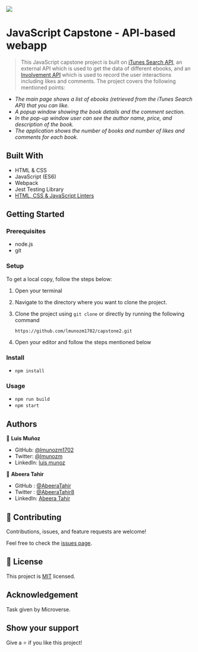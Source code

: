 ![](https://img.shields.io/badge/Microverse-blueviolet)

# JavaScript Capstone - API-based webapp

> This JavaScript capstone project is built on [iTunes Search API](https://performance-partners.apple.com/search-api), an external API which is used to get the data of different ebooks, and an [Involvement API](https://www.notion.so/Involvement-API-869e60b5ad104603aa6db59e08150270) which is used to record the user interactions including likes and comments. The project covers the following mentioned points:

- _The main page shows a list of ebooks (retrieved from the iTunes Search API) that you can like._
- _A popup window showing the book details and the comment section._
- _In the pop-up window user can see the author name, price, and description of the book._
- _The application shows the number of books and number of likes and comments for each book._

## Built With

- HTML & CSS
- JavaScript (ES6)
- Webpack
- Jest Testing Library
- [HTML, CSS & JavaScript Linters](https://github.com/microverseinc/linters-config/tree/master/html-css-js)


## Getting Started

### Prerequisites

- node.js
- git

### Setup

To get a local copy, follow the steps below:

1. Open your terminal
2. Navigate to the directory where you want to clone the project.
3. Clone the project using `git clone` or directly by running the following command

   `https://github.com/lmunozm1702/capstone2.git`

4. Open your editor and follow the steps mentioned below

### Install

- `npm install`

### Usage

- `npm run build`
- `npm start`

## Authors

👤 **Luis Muñoz**

- GitHub: [@lmunozm1702](https://github.com/lmunozm1702)
- Twitter: [@lmunozm](https://twitter.com/lmunozm)
- LinkedIn: [luis munoz](https://www.linkedin.com/in/luis-munoz-manriquez/)

👤 **Abeera Tahir**

- GitHub : [@AbeeraTahir](https://github.com/AbeeraTahir)
- Twitter : [@AbeeraTahir8](https://twitter.com/AbeeraTahir8?t=z5CjMpmHMZmS98i09gUpYA&s=08)
- LinkedIn: [Abeera Tahir](https://www.linkedin.com/in/abeera-tahir-961893176)

## 🤝 Contributing

Contributions, issues, and feature requests are welcome!

Feel free to check the [issues page](../../issues/).

## 📝 License

This project is [MIT](./MIT.md) licensed.

## Acknowledgement

Task given by Microverse.

## Show your support

Give a ⭐️ if you like this project!
